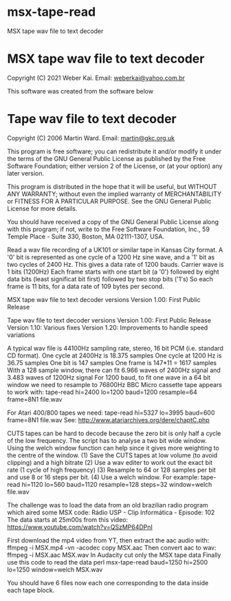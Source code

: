# msx-tape-read
MSX tape wav file to text decoder

# MSX tape wav file to text decoder
 Copyright (C) 2021 Weber Kai.
 Email: weberkai@yahoo.com.br

 This software was created from the software below

# Tape wav file to text decoder
 Copyright (C) 2006 Martin Ward.
 Email: martin@gkc.org.uk

 This program is free software; you can redistribute it and/or modify it under the terms of the GNU General Public License as published by the Free Software Foundation; either version 2 of the License, or (at your option) any later version.

 This program is distributed in the hope that it will be useful, but WITHOUT ANY WARRANTY; without even the implied warranty of MERCHANTABILITY or FITNESS FOR A PARTICULAR PURPOSE.  See the GNU General Public License for more details.

 You should have received a copy of the GNU General Public License along with this program; if not, write to the Free Software Foundation, Inc., 59 Temple Place - Suite 330, Boston, MA 02111-1307, USA.

 Read a wav file recording of a UK101 or similar tape in Kansas City format.
 A '0' bit is represented as one cycle of a 1200 Hz sine wave, and a '1' bit as two cycles of 2400 Hz. This gives a data rate of 1200 bauds.
 Carrier wave is 1 bits (1200Hz)
 Each frame starts with one start bit (a '0') followed by eight data bits (least significat bit first) followed by two stop bits ('1's)
 So each frame is 11 bits, for a data rate of 109 bytes per second.

 MSX tape wav file to text decoder versions
 Version 1.00: First Public Release

 Tape wav file to text decoder versions
 Version 1.00: First Public Release
 Version 1.10: Various fixes
 Version 1.20: Improvements to handle speed variations

 A typical wav file is 44100Hz sampling rate, stereo, 16 bit PCM (i.e. standard CD format).
 One cycle at 2400Hz is 18.375 samples
 One cycle at 1200 Hz is 36.75 samples
 One bit is 147 samples
 One frame is 147*11 = 1617 samples
 With a 128 sample window, there can fit 6.966 waves of 2400Hz signal and 3.483 waves of 1200Hz signal
 For 1200 baud, to fit one wave in a 64 bit window we need to resample to 76800Hz
 BBC Micro cassette tape appears to work with: tape-read hi=2400 lo=1200 baud=1200 resample=64 frame=8N1 file.wav

 For Atari 400/800 tapes we need: tape-read hi=5327 lo=3995 baud=600 frame=8N1 file.wav
 See: http://www.atariarchives.org/dere/chaptC.php

 CUTS tapes can be hard to decode because the zero bit is only half a cycle of the low frequency. The script has to analyse a two bit wide window.
 Using the welch window function can help since it gives more weighting to the centre of the window.
 (1) Save the CUTS tapes at low volume (to avoid clipping) and a high bitrate
 (2) Use a wav editer to work out the exact bit rate (1 cycle of high frequency)
 (3) Resample to 64 or 128 samples per bit and use 8 or 16 steps per bit.
 (4) Use a welch window. For example: tape-read hi=1120 lo=560 baud=1120 resample=128 steps=32 window=welch file.wav

 The challenge was to load the data from an old brazilian radio program which aired some MSX code: Rádio USP - Clip Informática - Episode: 102
 The data starts at 25m00s from this video: https://www.youtube.com/watch?v=QSzMP64DPnI

 First download the mp4 video from YT, then extract the aac audio with:
    ffmpeg -i MSX.mp4 -vn -acodec copy MSX.aac
 Then convert aac to wav:
    ffmpeg -i MSX.aac MSX.wav
 In Audacity cut only the MSX tape data
 Finally use this code to read the data
    perl msx-tape-read baud=1250 hi=2500 lo=1250 window=welch MSX.wav
 
 You should have 6 files now each one corresponding to the data inside each tape block.
